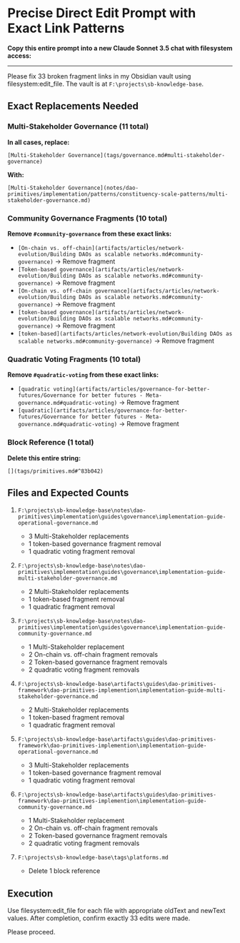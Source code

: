 # Precise Direct Edit Prompt with Exact Link Patterns

**Copy this entire prompt into a new Claude Sonnet 3.5 chat with filesystem access:**

---

Please fix 33 broken fragment links in my Obsidian vault using filesystem:edit_file. The vault is at `F:\projects\sb-knowledge-base`.

## Exact Replacements Needed

### Multi-Stakeholder Governance (11 total)
**In all cases, replace:**
```
[Multi-Stakeholder Governance](tags/governance.md#multi-stakeholder-governance)
```
**With:**
```
[Multi-Stakeholder Governance](notes/dao-primitives/implementation/patterns/constituency-scale-patterns/multi-stakeholder-governance.md)
```

### Community Governance Fragments (10 total)
**Remove `#community-governance` from these exact links:**
- `[On-chain vs. off-chain](artifacts/articles/network-evolution/Building DAOs as scalable networks.md#community-governance)` → Remove fragment
- `[Token-based governance](artifacts/articles/network-evolution/Building DAOs as scalable networks.md#community-governance)` → Remove fragment
- `[On-chain vs. off-chain governance](artifacts/articles/network-evolution/Building DAOs as scalable networks.md#community-governance)` → Remove fragment
- `[token-based governance](artifacts/articles/network-evolution/Building DAOs as scalable networks.md#community-governance)` → Remove fragment
- `[token-based](artifacts/articles/network-evolution/Building DAOs as scalable networks.md#community-governance)` → Remove fragment

### Quadratic Voting Fragments (10 total)
**Remove `#quadratic-voting` from these exact links:**
- `[quadratic voting](artifacts/articles/governance-for-better-futures/Governance for better futures - Meta-governance.md#quadratic-voting)` → Remove fragment
- `[quadratic](artifacts/articles/governance-for-better-futures/Governance for better futures - Meta-governance.md#quadratic-voting)` → Remove fragment

### Block Reference (1 total)
**Delete this entire string:**
```
[](tags/primitives.md#^83b042)
```

## Files and Expected Counts

1. `F:\projects\sb-knowledge-base\notes\dao-primitives\implementation\guides\governance\implementation-guide-operational-governance.md`
   - 3 Multi-Stakeholder replacements
   - 1 token-based governance fragment removal
   - 1 quadratic voting fragment removal

2. `F:\projects\sb-knowledge-base\notes\dao-primitives\implementation\guides\governance\implementation-guide-multi-stakeholder-governance.md`
   - 2 Multi-Stakeholder replacements
   - 1 token-based fragment removal
   - 1 quadratic fragment removal

3. `F:\projects\sb-knowledge-base\notes\dao-primitives\implementation\guides\governance\implementation-guide-community-governance.md`
   - 1 Multi-Stakeholder replacement
   - 2 On-chain vs. off-chain fragment removals
   - 2 Token-based governance fragment removals
   - 2 quadratic voting fragment removals

4. `F:\projects\sb-knowledge-base\artifacts\guides\dao-primitives-framework\dao-primitives-implemention\implementation-guide-multi-stakeholder-governance.md`
   - 2 Multi-Stakeholder replacements
   - 1 token-based fragment removal
   - 1 quadratic fragment removal

5. `F:\projects\sb-knowledge-base\artifacts\guides\dao-primitives-framework\dao-primitives-implemention\implementation-guide-operational-governance.md`
   - 3 Multi-Stakeholder replacements
   - 1 token-based governance fragment removal
   - 1 quadratic voting fragment removal

6. `F:\projects\sb-knowledge-base\artifacts\guides\dao-primitives-framework\dao-primitives-implemention\implementation-guide-community-governance.md`
   - 1 Multi-Stakeholder replacement
   - 2 On-chain vs. off-chain fragment removals
   - 2 Token-based governance fragment removals
   - 2 quadratic voting fragment removals

7. `F:\projects\sb-knowledge-base\tags\platforms.md`
   - Delete 1 block reference

## Execution

Use filesystem:edit_file for each file with appropriate oldText and newText values. After completion, confirm exactly 33 edits were made.

Please proceed.